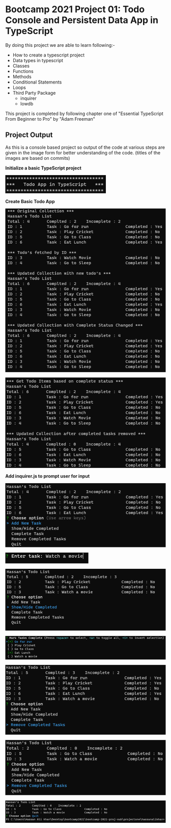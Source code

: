 # Bootcamp 2021 Project 01: Todo Console and Persistent Data App in TypeScript

By doing this project we are able to learn following:-

- How to create a typescript project
- Data types in typescript
- Classes
- Functions
- Methods
- Conditional Statements
- Loops
- Third Party Package
  - inquirer
  - lowdb

This project is completed by following chapter one of "Essential TypeScript From Beginner to Pro" by "Adam Freeman"

## Project Output

As this is a console based project so output of the code at various steps are given in the image form for better understanding of the code. (titles of the images are based on commits)

**Initialize a basic TypeScript project**

![Basic TypeScript Project](./outputs/Step01.PNG)

**Create Basic Todo App**

![Basic Todo App](./outputs/step02-1.PNG)

![Basic Todo App](./outputs/Step02-2.PNG)

**Add inquirer.js to prompt user for input**

![App with iquirer.js](./outputs/Step03-1.PNG)

![App with iquirer.js](./outputs/Step03-2.PNG)

![App with iquirer.js](./outputs/Step03-3.PNG)

![App with iquirer.js](./outputs/Step03-4.PNG)

![App with iquirer.js](./outputs/Step03-5.PNG)

![App with iquirer.js](./outputs/Step03-6.PNG)

![App with iquirer.js](./outputs/Step03-7.PNG)
